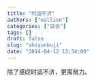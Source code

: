 ```yaml
---
title: "时运不济"
authors: ["eallion"]
categories: ["日志"]
tags: []
draft: false
slug: "shiyunbuji"
date: "2014-04-12 13:34:00"
---
```


除了感叹时运不济，更需努力。
